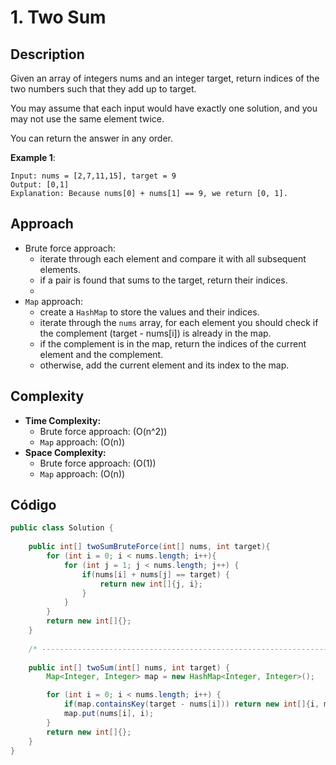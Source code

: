 # 1. Two Sum

## Description
Given an array of integers nums and an integer target, return indices of the two numbers such that they add up to target.

You may assume that each input would have exactly one solution, and you may not use the same element twice.

You can return the answer in any order.

**Example 1**:

    Input: nums = [2,7,11,15], target = 9
    Output: [0,1]
    Explanation: Because nums[0] + nums[1] == 9, we return [0, 1].

## Approach
- Brute force approach: 
  - iterate through each element and compare it with all subsequent elements. 
  - if a pair is found that sums to the target, return their indices.
  - 
- `Map` approach:
  - create a `HashMap` to store the values and their indices.
  - iterate through the `nums` array, for each element you should check if the complement (target - nums[i]) is already in the map.
  - if the complement is in the map, return the indices of the current element and the complement.
  - otherwise, add the current element and its index to the map.

## Complexity
- **Time Complexity:**
  - Brute force approach: \(O(n^2)\)
  - `Map` approach: \(O(n)\)
- **Space Complexity:**
  - Brute force approach: \(O(1)\)
  - `Map` approach: \(O(n)\)

## Código
```java
public class Solution {
    
    public int[] twoSumBruteForce(int[] nums, int target){
        for (int i = 0; i < nums.length; i++){
            for (int j = 1; j < nums.length; j++) {
                if(nums[i] + nums[j] == target) {
                    return new int[]{j, i};
                }
            }
        }
        return new int[]{};
    }
    
    /* ---------------------------------------------------------------------------------------- */
    
    public int[] twoSum(int[] nums, int target) {
        Map<Integer, Integer> map = new HashMap<Integer, Integer>();

        for (int i = 0; i < nums.length; i++) {
            if(map.containsKey(target - nums[i])) return new int[]{i, map.get(target - nums[i])};
            map.put(nums[i], i);
        }
        return new int[]{};
    }
}
```